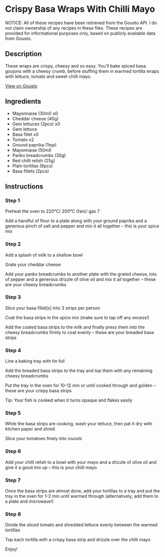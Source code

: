 # Crispy Basa Wraps With Chilli Mayo

NOTICE: All of these recipes have been retrieved from the Gousto API. I do not claim ownership of any recipes in these files. These recipes are provided for informational purposes only, based on publicly available data from Gousto.

## Description

These wraps are crispy, cheesy and so easy. You'll bake spiced basa goujons with a cheesy crumb, before stuffing them in warmed tortilla wraps with lettuce, tomato and sweet chilli mayo. 

[View on Gousto](https://www.gousto.co.uk/recipes/cookbook/crispy-basa-wraps-with-chilli-mayo)

## Ingredients

- Mayonnaise (30ml) x0
- Cheddar cheese (40g)
- Gem lettuces (2pcs) x0
- Gem lettuce
- Basa fillet x0
- Tomato x2
- Ground paprika (1tsp)
- Mayonnaise (50ml)
- Panko breadcrumbs (30g)
- Red chilli relish (25g)
- Plain tortillas (6pcs)
- Basa fillets (2pcs)

## Instructions


### Step 1

Preheat the oven to 220°C/ 200°C (fan)/ gas 7

Add a handful of flour to a plate along with your ground paprika and a generous pinch of salt and pepper and mix it all together – this is your spice mix


### Step 2

Add a splash of milk to a shallow bowl

Grate your cheddar cheese

Add your panko breadcrumbs to another plate with the grated cheese, lots of pepper and a generous drizzle of olive oil and mix it all together – these are your cheesy breadcrumbs


### Step 3

Slice your basa fillet[s] into 3 strips per person

Coat the basa strips in the spice mix (make sure to tap off any excess!)

Add the coated basa strips to the milk and finally press them into the cheesy breadcrumbs firmly to coat evenly – these are your breaded basa strips


### Step 4

Line a baking tray with tin foil

Add the breaded basa strips to the tray and top them with any remaining cheesy breadcrumbs

Put the tray in the oven for 10-12 min or until cooked through and golden – these are your crispy basa strips

Tip: Your fish is cooked when it turns opaque and flakes easily


### Step 5

While the basa strips are cooking, wash your lettuce, then pat it dry with kitchen paper and shred

Slice your tomatoes finely into rounds


### Step 6

Add your chilli relish to a bowl with your mayo and a drizzle of olive oil and give it a good mix up – this is your chilli mayo


### Step 7

Once the basa strips are almost done, add your tortillas to a tray and put the tray in the oven for 1-2 min until warmed through (alternatively, add them to a plate and microwave!)

### Step 8

Divide the sliced tomato and shredded lettuce evenly between the warmed tortillas

Top each tortilla with a crispy basa strip and drizzle over the chilli mayo

Enjoy!

